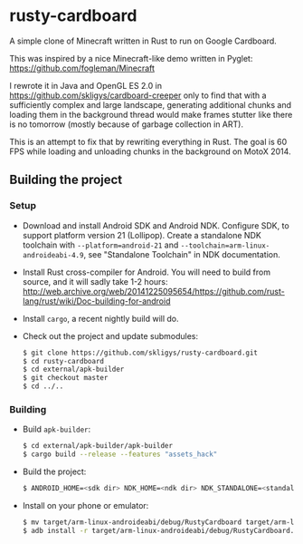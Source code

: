 rusty-cardboard
===============

A simple clone of Minecraft written in Rust to run on Google Cardboard.

This was inspired by a nice Minecraft-like demo written in Pyglet:
https://github.com/fogleman/Minecraft

I rewrote it in Java and OpenGL ES 2.0 in
https://github.com/skligys/cardboard-creeper
only to find that with a sufficiently complex and large landscape, generating
additional chunks and loading them in the background thread would make frames
stutter like there is no tomorrow (mostly because of garbage collection in ART).

This is an attempt to fix that by rewriting everything in Rust.  The goal is
60 FPS while loading and unloading chunks in the background on MotoX 2014.

## Building the project
### Setup

* Download and install Android SDK and Android NDK.  Configure SDK, to support platform version 21 (Lollipop).  Create a standalone NDK toolchain with `--platform=android-21` and `--toolchain=arm-linux-androideabi-4.9`, see "Standalone Toolchain" in NDK documentation.
* Install Rust cross-compiler for Android.  You will need to build from source, and it will sadly take 1-2 hours:
http://web.archive.org/web/20141225095654/https://github.com/rust-lang/rust/wiki/Doc-building-for-android
* Install `cargo`, a recent nightly build will do.
* Check out the project and update submodules:

    ```sh
    $ git clone https://github.com/skligys/rusty-cardboard.git
    $ cd rusty-cardboard
    $ cd external/apk-builder
    $ git checkout master
    $ cd ../..
    ```

### Building

* Build `apk-builder`:

    ```sh
    $ cd external/apk-builder/apk-builder
    $ cargo build --release --features "assets_hack"
    ```

* Build the project:

    ```sh
    $ ANDROID_HOME=<sdk dir> NDK_HOME=<ndk dir> NDK_STANDALONE=<standalone ndk dir> PATH=$NDK_STANDALONE/bin:$PATH cargo build --target=arm-linux-androideabi
    ```

* Install on your phone or emulator:

    ```sh
    $ mv target/arm-linux-androideabi/debug/RustyCardboard target/arm-linux-androideabi/debug/RustyCardboard.apk
    $ adb install -r target/arm-linux-androideabi/debug/RustyCardboard.apk
    ```
